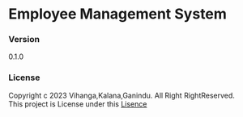 # Employee Management System
### Version
0.1.0
### License
Copyright c 2023 Vihanga,Kalana,Ganindu. All Right RightReserved. <br>
This project is License under this [Lisence](Lisence.txt)